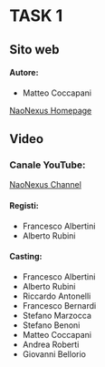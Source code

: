 # TASK 1

## Sito web
#### Autore:
- Matteo Coccapani
 
 [NaoNexus Homepage](https://naonexus.altervista.org)

## Video
### Canale YouTube:
 [NaoNexus Channel](https://www.youtube.com/channel/UCGr9x7Fr44V628GJXwMe4Pg)

#### Registi:
- Francesco Albertini
- Alberto Rubini
#### Casting:
- Francesco Albertini
- Alberto Rubini
- Riccardo Antonelli
- Francesco Bernardi
- Stefano Marzocca
- Stefano Benoni
- Matteo Coccapani
- Andrea Roberti
- Giovanni Bellorio
